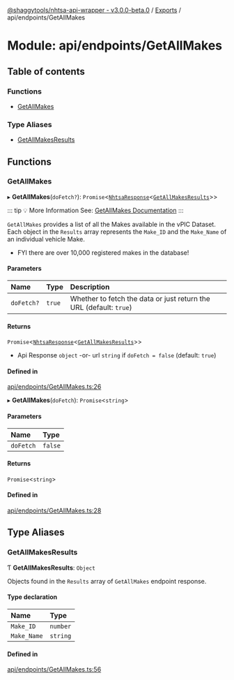 [@shaggytools/nhtsa-api-wrapper - v3.0.0-beta.0](../index.md) / [Exports](../modules.md) / api/endpoints/GetAllMakes

# Module: api/endpoints/GetAllMakes

## Table of contents

### Functions

- [GetAllMakes](api_endpoints_GetAllMakes.md#getallmakes)

### Type Aliases

- [GetAllMakesResults](api_endpoints_GetAllMakes.md#getallmakesresults)

## Functions

### GetAllMakes

▸ **GetAllMakes**(`doFetch?`): `Promise`<[`NhtsaResponse`](api_types.md#nhtsaresponse)<[`GetAllMakesResults`](api_endpoints_GetAllMakes.md#getallmakesresults)\>\>

::: tip :bulb: More Information
See: [GetAllMakes Documentation](/api/get-all-makes)
:::

`GetAllMakes` provides a list of all the Makes available in the vPIC Dataset.
Each object in the `Results` array represents the `Make_ID` and the `Make_Name` of
an individual vehicle Make.

- FYI there are over 10,000 registered makes in the database!

#### Parameters

| Name       | Type   | Description                                                        |
| :--------- | :----- | :----------------------------------------------------------------- |
| `doFetch?` | `true` | Whether to fetch the data or just return the URL (default: `true`) |

#### Returns

`Promise`<[`NhtsaResponse`](api_types.md#nhtsaresponse)<[`GetAllMakesResults`](api_endpoints_GetAllMakes.md#getallmakesresults)\>\>

- Api Response `object`
  -or- url `string` if `doFetch = false` (default: `true`)

#### Defined in

[api/endpoints/GetAllMakes.ts:26](https://github.com/ShaggyTech/nhtsa-api-wrapper/blob/main/packages/lib/src/api/endpoints/GetAllMakes.ts#L26)

▸ **GetAllMakes**(`doFetch`): `Promise`<`string`\>

#### Parameters

| Name      | Type    |
| :-------- | :------ |
| `doFetch` | `false` |

#### Returns

`Promise`<`string`\>

#### Defined in

[api/endpoints/GetAllMakes.ts:28](https://github.com/ShaggyTech/nhtsa-api-wrapper/blob/main/packages/lib/src/api/endpoints/GetAllMakes.ts#L28)

## Type Aliases

### GetAllMakesResults

Ƭ **GetAllMakesResults**: `Object`

Objects found in the `Results` array of `GetAllMakes` endpoint response.

#### Type declaration

| Name        | Type     |
| :---------- | :------- |
| `Make_ID`   | `number` |
| `Make_Name` | `string` |

#### Defined in

[api/endpoints/GetAllMakes.ts:56](https://github.com/ShaggyTech/nhtsa-api-wrapper/blob/main/packages/lib/src/api/endpoints/GetAllMakes.ts#L56)
